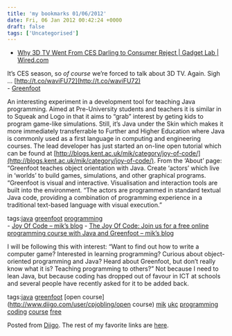 ```yaml
---
title: 'my bookmarks 01/06/2012'
date: Fri, 06 Jan 2012 00:42:24 +0000
draft: false
tags: ['Uncategorised']
---
```


*   [Why 3D TV Went From CES Darling to Consumer Reject | Gadget Lab | Wired.com](http://www.wired.com/gadgetlab/2012/01/state-of-3-d-technology)

It’s CES season, so _of course_ we’re forced to talk about 3D TV. Again. Sigh … [http://t.co/waviFU72](http://t.co/waviFU72)  
\- [Greenfoot](http://www.greenfoot.org/door)

An interesting experiment in a development tool for teaching Java programming. Aimed at Pre-University students and teachers it is similar in to Squeak and Logo in that it aims to “grab” interest by geting kids to program game-like simulations. Still, it’s Java under the Skin which makes it more immediately transferrable to Further and Higher Education where Java is commonly used as a first language in computing and engineering courses. The lead developer has just started an on-line open tutorial which can be found at [http://blogs.kent.ac.uk/mik/category/joy-of-code/](http://blogs.kent.ac.uk/mik/category/joy-of-code/). From the ‘About’ page: “Greenfoot teaches object orientation with Java. Create ‘actors’ which live in ‘worlds’ to build games, simulations, and other graphical programs. “Greenfoot is visual and interactive. Visualisation and interaction tools are built into the environment. “The actors are programmed in standard textual Java code, providing a combination of programming experience in a traditional text-based language with visual execution.”

tags:[java](http://www.diigo.com/user/cpjobling/java) [greenfoot](http://www.diigo.com/user/cpjobling/greenfoot) [programming](http://www.diigo.com/user/cpjobling/programming)  
\- [Joy Of Code – mik’s blog](http://blogs.kent.ac.uk/mik/category/joy-of-code) - [The Joy Of Code: Join us for a free online programming course with Java and Greenfoot – mik’s blog](http://blogs.kent.ac.uk/mik/2012/01/joc-announc)

I will be following this with interest: “Want to find out how to write a computer game? Interested in learning programming? Curious about object-oriented programming and Java? Heard about Greenfoot, but don’t really know what it is? Teaching programming to others?” Not because I need to lean Java, but because coding has dropped out of favour in ICT at schools and several people have recently asked for it to be added back.

tags:[java](http://www.diigo.com/user/cpjobling/java) [greenfoot](http://www.diigo.com/user/cpjobling/greenfoot) [open course](http://www.diigo.com/user/cpjobling/open course) [mik](http://www.diigo.com/user/cpjobling/mik) [ukc](http://www.diigo.com/user/cpjobling/ukc) [programming](http://www.diigo.com/user/cpjobling/programming) [coding](http://www.diigo.com/user/cpjobling/coding) [course](http://www.diigo.com/user/cpjobling/course) [free](http://www.diigo.com/user/cpjobling/free)

Posted from [Diigo](http://www.diigo.com). The rest of my favorite links are [here](http://www.diigo.com/user/cpjobling).